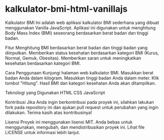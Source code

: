 # kalkulator-bmi-html-vanillajs
Kalkulator BMI
Ini adalah web aplikasi kalkulator BMI sederhana yang dibuat menggunakan Vanilla JavaScript. Aplikasi ini digunakan untuk menghitung Body Mass Index (BMI) seseorang berdasarkan berat badan dan tinggi badan.

Fitur
Menghitung BMI berdasarkan berat badan dan tinggi badan yang diinputkan.
Memberikan status kesehatan berdasarkan kategori BMI (Kurus, Normal, Gemuk, Obesitas).
Memberikan saran untuk meningkatkan kesehatan berdasarkan kategori BMI.

Cara Penggunaan
Kunjungi halaman web kalkulator BMI.
Masukkan berat badan Anda dalam kilogram.
Masukkan tinggi badan Anda dalam meter.
Klik tombol "Hitung".
Hasil BMI dan kategori kesehatan Anda akan ditampilkan.

Teknologi yang Digunakan
HTML
CSS
JavaScript

Kontribusi
Jika Anda ingin berkontribusi pada proyek ini, silahkan lakukan fork pada repository ini dan ajukan pull request untuk perubahan yang ingin dilakukan. Terima kasih atas kontribusinya!

Lisensi
Proyek ini menggunakan lisensi MIT. Anda bebas untuk menggunakan, mengubah, dan mendistribusikan proyek ini. Lihat file LICENSE untuk informasi lebih lanjut.
